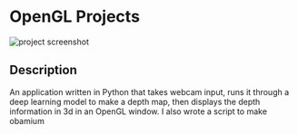 # OpenGL Projects
![project screenshot](https://media.giphy.com/media/tMD2JNZIffmtoq1J2U/giphy.gif)
## Description
  An application written in Python that takes webcam input, runs it through a deep learning model to make a depth map, then displays the depth information in 3d in an OpenGL window. I also wrote a script to make obamium

